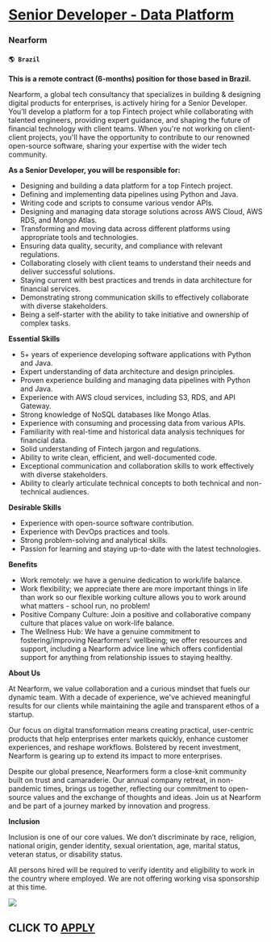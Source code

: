 # [Senior Developer - Data Platform](https://www.remotewlb.com/apply/senior-developer-data-platform)  
### Nearform  
#### `🌎 Brazil`  

**This is a remote contract (6-months) position for those based in Brazil.**

Nearform, a global tech consultancy that specializes in building & designing digital products for enterprises, is actively hiring for a Senior Developer. You’ll develop a platform for a top Fintech project while collaborating with talented engineers, providing expert guidance, and shaping the future of financial technology with client teams. When you're not working on client-client projects, you'll have the opportunity to contribute to our renowned open-source software, sharing your expertise with the wider tech community.

**As a Senior Developer, you will be responsible for:**

  * Designing and building a data platform for a top Fintech project.
  * Defining and implementing data pipelines using Python and Java.
  * Writing code and scripts to consume various vendor APIs.
  * Designing and managing data storage solutions across AWS Cloud, AWS RDS, and Mongo Atlas.
  * Transforming and moving data across different platforms using appropriate tools and technologies.
  * Ensuring data quality, security, and compliance with relevant regulations.
  * Collaborating closely with client teams to understand their needs and deliver successful solutions.
  * Staying current with best practices and trends in data architecture for financial services.
  * Demonstrating strong communication skills to effectively collaborate with diverse stakeholders.
  * Being a self-starter with the ability to take initiative and ownership of complex tasks.

**Essential Skills**

  * 5+ years of experience developing software applications with Python and Java.
  * Expert understanding of data architecture and design principles.
  * Proven experience building and managing data pipelines with Python and Java.
  * Experience with AWS cloud services, including S3, RDS, and API Gateway.
  * Strong knowledge of NoSQL databases like Mongo Atlas.
  * Experience with consuming and processing data from various APIs.
  * Familiarity with real-time and historical data analysis techniques for financial data.
  * Solid understanding of Fintech jargon and regulations.
  * Ability to write clean, efficient, and well-documented code.
  * Exceptional communication and collaboration skills to work effectively with diverse stakeholders.
  * Ability to clearly articulate technical concepts to both technical and non-technical audiences.

**Desirable Skills**

  * Experience with open-source software contribution.
  * Experience with DevOps practices and tools.
  * Strong problem-solving and analytical skills.
  * Passion for learning and staying up-to-date with the latest technologies.

**Benefits**

  * Work remotely: we have a genuine dedication to work/life balance.
  * Work flexibility; we appreciate there are more important things in life than work so our flexible working culture allows you to work around what matters - school run, no problem!
  * Positive Company Culture: Join a positive and collaborative company culture that places value on work-life balance.
  * The Wellness Hub: We have a genuine commitment to fostering/improving Nearformers’ wellbeing; we offer resources and support, including a Nearform advice line which offers confidential support for anything from relationship issues to staying healthy.

**About Us**

At Nearform, we value collaboration and a curious mindset that fuels our dynamic team. With a decade of experience, we've achieved meaningful results for our clients while maintaining the agile and transparent ethos of a startup.

Our focus on digital transformation means creating practical, user-centric products that help enterprises enter markets quickly, enhance customer experiences, and reshape workflows. Bolstered by recent investment, Nearform is gearing up to extend its impact to more enterprises.

Despite our global presence, Nearformers form a close-knit community built on trust and camaraderie. Our annual company retreat, in non-pandemic times, brings us together, reflecting our commitment to open-source values and the exchange of thoughts and ideas. Join us at Nearform and be part of a journey marked by innovation and progress.

**Inclusion**

Inclusion is one of our core values. We don’t discriminate by race, religion, national origin, gender identity, sexual orientation, age, marital status, veteran status, or disability status.

All persons hired will be required to verify identity and eligibility to work in the country where employed. We are not offering working visa sponsorship at this time.

![](https://remotive.com/job/track/1899006/blank.gif?source=public_api)  
## CLICK TO [APPLY](https://www.remotewlb.com/apply/senior-developer-data-platform)


